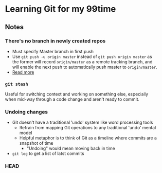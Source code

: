 # Learning Git for my 99time 

## Notes 

### There's no branch in newly created repos 

- Must specify Master branch in first push 
- Use `git push -u origin master` instead of `git push origin master` as the former will record `origin/master` as a remote tracking branch, and will enable the next push to automatically push master to `origin/master`.
- [Read more](https://stackoverflow.com/questions/17096311/why-do-i-need-to-explicitly-push-a-new-branch/17096880#170968800)

### `git stash`
Useful for switching context and working on something else, especially when mid-way through  a code change and aren't ready to commit. 

### Undoing changes 
- Git doesn't have a traditional 'undo' system like word processing tools
    - Refrain from mapping Git operations to any traditional 'undo' mental model
    - Helpful metaphor is to think of Git as a timeline where commits are a snapshot of time 
        - "Undoing" would mean moving back in time 
- `git log` to get a list of latst commits 


### HEAD 
